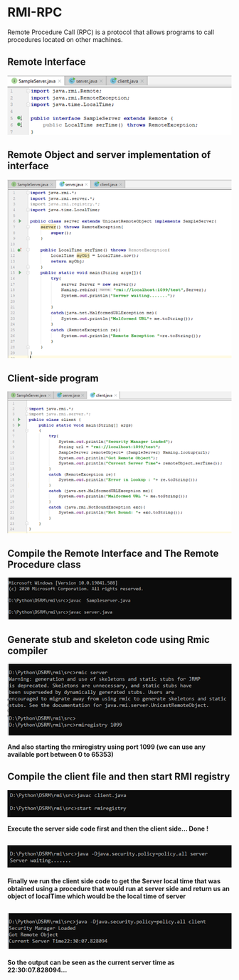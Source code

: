 # RMI-RPC
Remote Procedure Call (RPC) is a protocol that allows programs to call procedures located on other machines. 

**Remote Interface**
---
![Remote Interface](https://github.com/bhargavyagnik/RMI-RPC/blob/main/images/clip_image002.png)

**Remote Object and server implementation of interface**
---
![Remote Interface](https://github.com/bhargavyagnik/RMI-RPC/blob/main/images/clip_image004.png)

**Client-side program**
---
![Remote Interface](https://github.com/bhargavyagnik/RMI-RPC/blob/main/images/clip_image006.png)

**Compile the Remote Interface and The Remote Procedure class**
---
![Remote Interface](https://github.com/bhargavyagnik/RMI-RPC/blob/main/images/clip_image008.png)

**Generate stub and skeleton code using Rmic compiler**
---
![Remote Interface](https://github.com/bhargavyagnik/RMI-RPC/blob/main/images/clip_image009.png)

**And also starting the rmiregistry using port 1099 (we can use any available port between 0 to 65353)**

**Compile the client file and then start RMI registry**
---
![Remote Interface](https://github.com/bhargavyagnik/RMI-RPC/blob/main/images/clip_image011.png)

**Execute the server side code first and then the client side… Done !**

![Remote Interface](https://github.com/bhargavyagnik/RMI-RPC/blob/main/images/clip_image012.png)
---
**Finally we run the client side code to get the Server local time that was obtained using a procedure that would run at server side and return us an object of localTime which would be the local time of server**

![Remote Interface](https://github.com/bhargavyagnik/RMI-RPC/blob/main/images/clip_image014.png)
---
**So the output can be seen as the current server time as 22:30:07.828094…**
